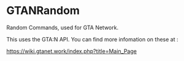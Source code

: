 # GTANRandom
Random Commands, used for GTA Network.


This uses the GTA:N API. You can find more infomation on these at : 

https://wiki.gtanet.work/index.php?title=Main_Page
